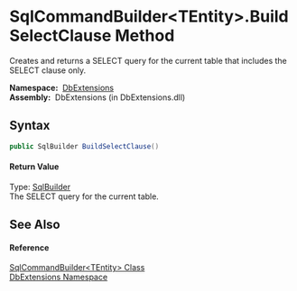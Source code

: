 SqlCommandBuilder&lt;TEntity>.BuildSelectClause Method
======================================================
Creates and returns a SELECT query for the current table that includes the SELECT clause only.

  **Namespace:**  [DbExtensions][1]  
  **Assembly:**  DbExtensions (in DbExtensions.dll)

Syntax
------

```csharp
public SqlBuilder BuildSelectClause()
```

#### Return Value
Type: [SqlBuilder][2]  
The SELECT query for the current table.

See Also
--------

#### Reference
[SqlCommandBuilder&lt;TEntity> Class][3]  
[DbExtensions Namespace][1]  

[1]: ../README.md
[2]: ../SqlBuilder/README.md
[3]: README.md